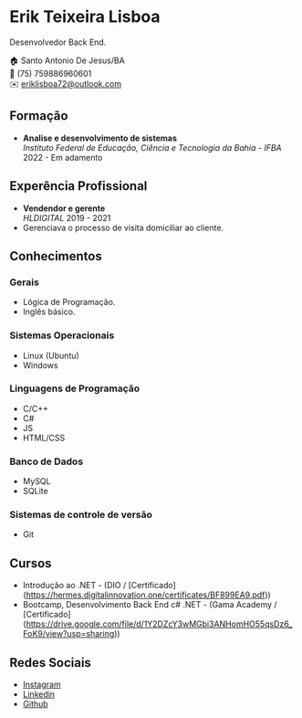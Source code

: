 # Erik Teixeira Lisboa
Desenvolvedor Back End.

:house: Santo Antonio De Jesus/BA <br>
:iphone: (75) 759886960601 <br>
:envelope: eriklisboa72@outlook.com <br>

## Formação 

* **Analise e desenvolvimento de sistemas** <br>
*Instituto Federal de Educação, Ciência e Tecnologia da Bahia - IFBA* <br>
2022 - Em adamento 

## Experência Profissional 

* **Vendendor e gerente** <br>
*HLDIGITAL*
2019 - 2021
 * Gerenciava o processo de visita domiciliar ao cliente.
 
 ## Conhecimentos

### Gerais
* Lógica de Programação.
* Inglês básico.

### Sistemas Operacionais
* Linux (Ubuntu)
* Windows


### Linguagens de Programação
* C/C++
* C#
* JS
* HTML/CSS

### Banco de Dados
* MySQL
* SQLite


### Sistemas de controle de versão
* Git
 
 ## Cursos 
 * Introdução ao .NET - (DIO / [Certificado] (https://hermes.digitalinnovation.one/certificates/BF899EA9.pdf))
 * Bootcamp, Desenvolvimento Back End c# .NET - (Gama Academy / [Certificado]
(https://drive.google.com/file/d/1Y2DZcY3wMGbi3ANHomHO55qsDz6_FoK9/view?usp=sharing))
 
 ## Redes Sociais
*  [Instagram](https://www.instagram.com/eriklisboa1/?next=%2F)
*  [Linkedin](https://https://www.linkedin.com/in/eriklisboa1/)
*  [Github](https://github.com/eriklisboa1)
